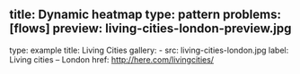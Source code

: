 title: Dynamic heatmap
type: pattern
problems: [flows]
preview: living-cities-london-preview.jpg
---
type: example
title: Living Cities
gallery:
    - src: living-cities-london.jpg
      label: Living cities – London
      href: http://here.com/livingcities/ 
    
